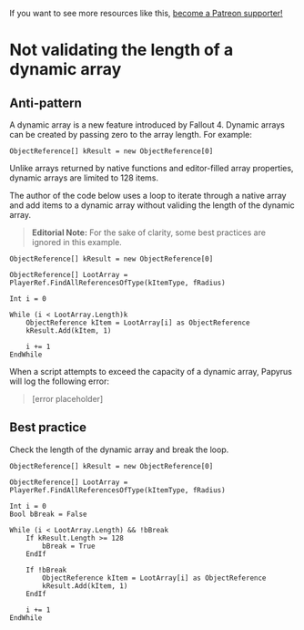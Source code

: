 <!-- TITLE: Not validating the length of a dynamic array -->

If you want to see more resources like this, [become a Patreon supporter!](https://www.patreon.com/fireundubh) 

# Not validating the length of a dynamic array
## Anti-pattern

A dynamic array is a new feature introduced by Fallout 4. Dynamic arrays can be created by passing zero to the array length. For example:

```
ObjectReference[] kResult = new ObjectReference[0]
```

Unlike arrays returned by native functions and editor-filled array properties, dynamic arrays are limited to 128 items.

The author of the code below uses a loop to iterate through a native array and add items to a dynamic array without validing the length of the dynamic array.

> **Editorial Note:** For the sake of clarity, some best practices are ignored in this example.

```
ObjectReference[] kResult = new ObjectReference[0]

ObjectReference[] LootArray = PlayerRef.FindAllReferencesOfType(kItemType, fRadius)

Int i = 0

While (i < LootArray.Length)k
	ObjectReference kItem = LootArray[i] as ObjectReference
	kResult.Add(kItem, 1)
	
	i += 1
EndWhile
```

When a script attempts to exceed the capacity of a dynamic array, Papyrus will log the following error:

> [error placeholder]

## Best practice

Check the length of the dynamic array and break the loop.

```
ObjectReference[] kResult = new ObjectReference[0]

ObjectReference[] LootArray = PlayerRef.FindAllReferencesOfType(kItemType, fRadius)

Int i = 0
Bool bBreak = False

While (i < LootArray.Length) && !bBreak
	If kResult.Length >= 128
		bBreak = True
	EndIf

	If !bBreak
		ObjectReference kItem = LootArray[i] as ObjectReference
		kResult.Add(kItem, 1)
	EndIf
	
	i += 1
EndWhile
```